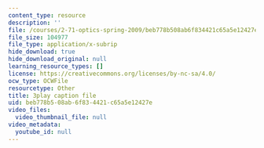 ```yaml
---
content_type: resource
description: ''
file: /courses/2-71-optics-spring-2009/beb778b508ab6f834421c65a5e12427e_W-7gI87IG1A.srt
file_size: 104977
file_type: application/x-subrip
hide_download: true
hide_download_original: null
learning_resource_types: []
license: https://creativecommons.org/licenses/by-nc-sa/4.0/
ocw_type: OCWFile
resourcetype: Other
title: 3play caption file
uid: beb778b5-08ab-6f83-4421-c65a5e12427e
video_files:
  video_thumbnail_file: null
video_metadata:
  youtube_id: null
---
```

